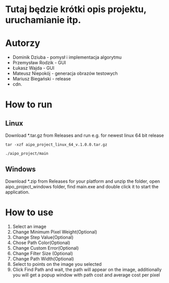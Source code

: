 # Tutaj będzie krótki opis projektu, uruchamianie itp.

# Autorzy
- Dominik Dziuba - pomysł i implementacja algorytmu
- Przemysław Rodzik - GUI
- Łukasz Wajda - GUI
- Mateusz Niepokój - generacja obrazów testowych
- Mariusz Biegański - release
- cdn.

# How to run
## Linux
Download *.tar.gz from Releases and run e.g. for newest linux 64 bit release
```
tar -xzf aipo_project_linux_64_v.1.0.0.tar.gz 
```
```
./aipo_project/main
```
## Windows
Download *.zip from Releases for your platform and unzip the folder, open aipo_project_windows folder, find main.exe and double click it to start the application.

# How to use
1. Select an image
2. Change Minimum Pixel Weight(Optional)
3. Change Step Value(Optional)
4. Chose Path Color(Optional)
5. Change Custom Error(Optional)
6. Change Filter Size (Optional)
7. Change Path Width(Optional)
8. Select to points on the image you selected
9. Click Find Path and wait, the path will appear on the image, additionally you will get a popup window with path cost and average cost per pixel

